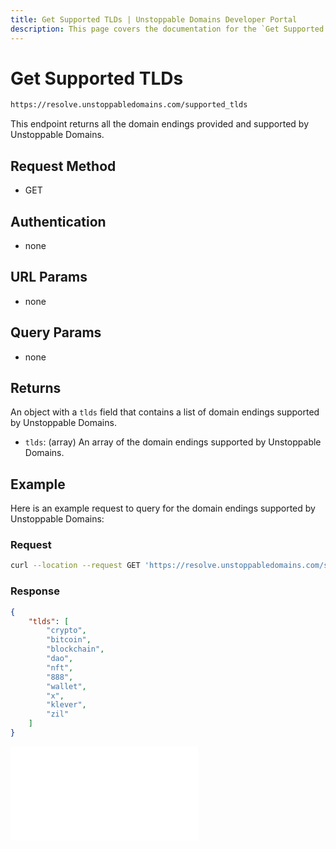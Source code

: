 ```yaml
---
title: Get Supported TLDs | Unstoppable Domains Developer Portal
description: This page covers the documentation for the `Get Supported TLDs` endpoint.
---
```


# Get Supported TLDs

```bash
https://resolve.unstoppabledomains.com/supported_tlds
```

This endpoint returns all the domain endings provided and supported by Unstoppable Domains.

## Request Method

* GET

## Authentication

* none

## URL Params

* none

## Query Params

* none

## Returns

An object with a `tlds` field that contains a list of domain endings supported by Unstoppable Domains.

* `tlds`: (array) An array of the domain endings supported by Unstoppable Domains.

## Example

Here is an example request to query for the domain endings supported by Unstoppable Domains:

### Request

```bash
curl --location --request GET 'https://resolve.unstoppabledomains.com/supported_tlds'
```

### Response

```json
{
    "tlds": [
        "crypto",
        "bitcoin",
        "blockchain",
        "dao",
        "nft",
        "888",
        "wallet",
        "x",
        "klever",
        "zil"
    ]
}
```

<embed src="/snippets/_discord.md" />
